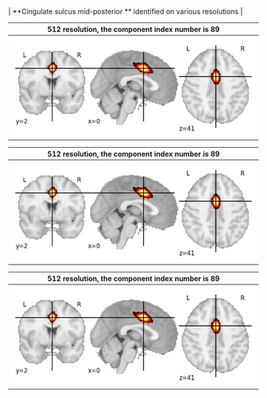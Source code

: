


| **Cingulate sulcus mid-posterior ** identified on various resolutions |

| 512 resolution, the component index number is 89|  
|:---:|  
| ![Component 512](../512/final/89.jpg "From component 512: Cingulate sulcus mid-posterior ") |

| 512 resolution, the component index number is 89|  
|:---:|  
| ![Component 512](../512/final/89.jpg "From component 512: Cingulate sulcus mid-posterior ") |

| 512 resolution, the component index number is 89|  
|:---:|  
| ![Component 512](../512/final/89.jpg "From component 512: Cingulate sulcus mid-posterior ") |